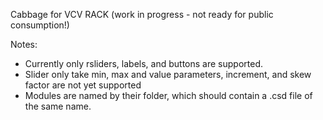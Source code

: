 Cabbage for VCV RACK (work in progress - not ready for public consumption!)



Notes:
- Currently only rsliders, labels, and buttons are supported.
- Slider only take min, max and value parameters, increment, and skew factor are not yet supported
- Modules are named by their folder, which should contain a .csd file of the same name.